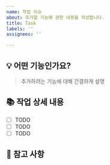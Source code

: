 ```yaml
---
name: 작업 이슈
about: 추가할 기능에 관한 내용을 작성합니다.
title: Task
labels: ''
assignees: ''

---
```


## 💡 어떤 기능인가요?

> 추가하려는 기능에 대해 간결하게 설명

## 📚 작업 상세 내용
- [ ] TODO
- [ ] TODO
- [ ] TODO

## 👏 참고 사항
